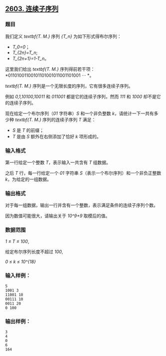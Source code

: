 ## [2603. 连续子序列](https://www.acwing.com/problem/content/2605/)

### 题目

我们定义 *textbf{T. M.}* 序列 *{T_n}* 为如下形式得布尔序列：

- *T_0=0*；
- *T_{2n}=T_n*;
- *T_{2n+1}=1-T_n*。

这里我们给出 *textbf{T. M.}* 序列得前若干项：*01101001100101101001011001101001 ⋯ *。

*textbf{T. M.}* 序列是一个无限长度的序列，它有很多连续子序列。

例如 *0,1,10100,10011* 和 *011001* 都是它的连续子序列，然而 *111* 和 *1000* 却不是它的连续子序列。

现在给定一个布尔序列（*01* 字符串）*S* 和一个非负整数 *k*，请统计一下一共有多少种 *textbf{T. M.}* 序列的连续子序列 *T* 满足：

- *S* 是 *T* 的前缀；
- *T* 是由 *S* 额外在右侧添加了恰好 *k* 项形成的。

### 输入格式

第一行给定一个整数 *T*，表示输入一共含有 *T* 组数据。

之后 *T* 行，每一行给定一个 *01* 字符串 *S*（表示一个布尔序列）和一个非负正整数 *k*，为给定的一组数据。

### 输出格式

对于每一组数据，输出一行并含有一个整数，表示满足条件的连续子序列个数。

因为数值可能很大，请输出关于 *10^9+9* 取模后的值。

### 数据范围

*1 ≤ T ≤ 100*,

给定布尔序列长度不超过 *100*,

*0 ≤ k ≤ 10^{18}*

### 输入样例：

```
5
1001 3
11001 10
00111 10
0011 20
0 100
```

### 输出样例：

```
3
4
0
6
164
```
